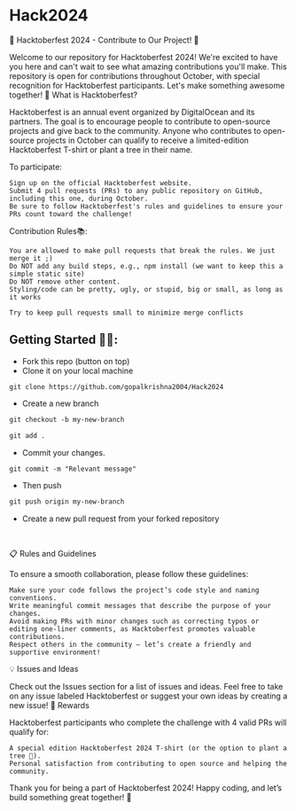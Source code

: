 # Hack2024


🎃 Hacktoberfest 2024 - Contribute to Our Project! 🎉

Welcome to our repository for Hacktoberfest 2024! We're excited to have you here and can't wait to see what amazing contributions you'll make. This repository is open for contributions throughout October, with special recognition for Hacktoberfest participants. Let's make something awesome together!
📌 What is Hacktoberfest?

Hacktoberfest is an annual event organized by DigitalOcean and its partners. The goal is to encourage people to contribute to open-source projects and give back to the community. Anyone who contributes to open-source projects in October can qualify to receive a limited-edition Hacktoberfest T-shirt or plant a tree in their name.

To participate:

    Sign up on the official Hacktoberfest website.
    Submit 4 pull requests (PRs) to any public repository on GitHub, including this one, during October.
    Be sure to follow Hacktoberfest's rules and guidelines to ensure your PRs count toward the challenge!

Contribution Rules📚:

    You are allowed to make pull requests that break the rules. We just merge it ;)
    Do NOT add any build steps, e.g., npm install (we want to keep this a simple static site)
    Do NOT remove other content.
    Styling/code can be pretty, ugly, or stupid, big or small, as long as it works

    Try to keep pull requests small to minimize merge conflicts

## Getting Started 🤩🤗:

- Fork this repo (button on top)
- Clone it on your local machine

```terminal
git clone https://github.com/gopalkrishna2004/Hack2024
```

- Create a new branch

```markdown
git checkout -b my-new-branch
```

<!--- - Add your name to `contributors/contributorsList.js`. -->

```markdown
git add .
```

- Commit your changes.

```markdown
git commit -m "Relevant message"
```

- Then push

```markdown
git push origin my-new-branch
```

- Create a new pull request from your forked repository

<br>


📋 Rules and Guidelines

To ensure a smooth collaboration, please follow these guidelines:

    Make sure your code follows the project’s code style and naming conventions.
    Write meaningful commit messages that describe the purpose of your changes.
    Avoid making PRs with minor changes such as correcting typos or editing one-liner comments, as Hacktoberfest promotes valuable contributions.
    Respect others in the community – let’s create a friendly and supportive environment!

💡 Issues and Ideas

Check out the Issues section for a list of issues and ideas. Feel free to take on any issue labeled Hacktoberfest or suggest your own ideas by creating a new issue!
🎉 Rewards

Hacktoberfest participants who complete the challenge with 4 valid PRs will qualify for:

    A special edition Hacktoberfest 2024 T-shirt (or the option to plant a tree 🌳).
    Personal satisfaction from contributing to open source and helping the community.


Thank you for being a part of Hacktoberfest 2024! Happy coding, and let’s build something great together! 🚀
